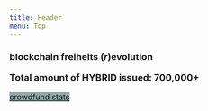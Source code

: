 ```yaml
---
title: Header
menu: Top
---
```


<h3 class="header-font">blockchain freiheits (<i>r</i>)evolution</h3>
<h3 style="margin-top: 0;">Total amount of HYBRID issued: 700,000+</h3>
<a href="crowdfund" class="btn btn-xl" style="margin-top: 4px; margin-bottom: -50px; background-color: #90aaaa; border-color:#90cccc;"><i class="fa fa-flag-checkered"></i> crowdfund stats</a><br><br>
